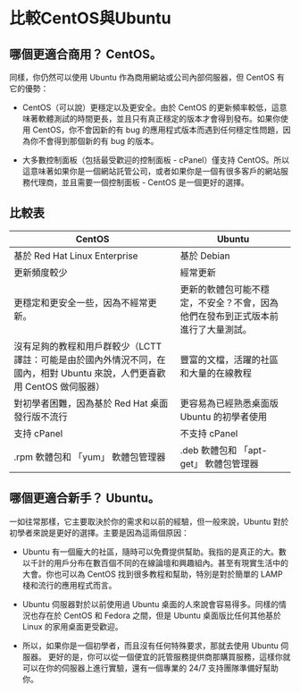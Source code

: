 # 比較CentOS與Ubuntu

## 哪個更適合商用？ CentOS。

同樣，你仍然可以使用 Ubuntu 作為商用網站或公司內部伺服器，但 CentOS 有它的優勢：

* CentOS（可以說）更穩定以及更安全。由於 CentOS 的更新頻率較低，這意味著軟體測試的時間更長，並且只有真正穩定的版本才會得到發布。如果你使用 CentOS，你不會因新的有 bug 的應用程式版本而遇到任何穩定性問題，因為你不會得到那個新的有 bug 的版本。

* 大多數控制面板（包括最受歡迎的控制面板 - cPanel）僅支持 CentOS。所以這意味著如果你是一個網站託管公司，或者如果你是一個有很多客戶的網站服務代理商，並且需要一個控制面板 - CentOS 是一個更好的選擇。


## 比較表
| CentOS| Ubuntu  | 
| -------- | -------- |
| 基於 Red Hat Linux Enterprise |基於 Debian|
|更新頻度較少|經常更新|
|更穩定和更安全一些，因為不經常更新。|更新的軟體包可能不穩定，不安全？不會，因為他們在發布到正式版本前進行了大量測試。|
|沒有足夠的教程和用戶群較少（LCTT 譯註：可能是由於國內外情況不同，在國內，相對 Ubuntu 來說，人們更喜歡用 CentOS 做伺服器）|豐富的文檔，活躍的社區和大量的在線教程|
|對初學者困難，因為基於 Red Hat 桌面發行版不流行|更容易為已經熟悉桌面版 Ubuntu 的初學者使用|
|支持 cPanel|不支持 cPanel|
|.rpm 軟體包和 「yum」 軟體包管理器|.deb 軟體包和 「apt-get」 軟體包管理器|


## 哪個更適合新手？  Ubuntu。

一如往常那樣，它主要取決於你的需求和以前的經驗，但一般來說，Ubuntu 對於初學者來說是更好的選擇。主要是因為這兩個原因：

* Ubuntu 有一個龐大的社區，隨時可以免費提供幫助。我指的是真正的大。數以千計的用戶分布在數百個不同的在線論壇和興趣組內。甚至有現實生活中的大會。你也可以為 CentOS 找到很多教程和幫助，特別是對於簡單的 LAMP 棧和流行的應用程式而言。

* Ubuntu 伺服器對於以前使用過 Ubuntu 桌面的人來說會容易得多。同樣的情況也存在於 CentOS 和 Fedora 之間，但是 Ubuntu 桌面版比任何其他基於 Linux 的家用桌面更受歡迎。

* 所以，如果你是一個初學者，而且沒有任何特殊要求，那就去使用 Ubuntu 伺服器。 更好的是，你可以從一個便宜的託管服務提供商那購買服務，這樣你就可以在你的伺服器上進行實驗，還有一個專業的 24/7 支持團隊準備好幫助你。
